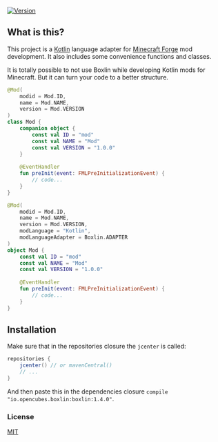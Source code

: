 [ ![Version](https://api.bintray.com/packages/ocpu/minecraft/Boxlin/images/download.svg) ](https://bintray.com/ocpu/minecraft/Boxlin/_latestVersion)
## What is this?
This project is a [Kotlin](https://kotlinlang.org/) language adapter for [Minecraft Forge](http://www.minecraftforge.net/forum/) mod development.
It also includes some convenience functions and classes.

It is totally possible to not use Boxlin while developing Kotlin mods for Minecraft. But it can turn your code to 
a better structure.
```kotlin
@Mod(
    modid = Mod.ID,
    name = Mod.NAME,
    version = Mod.VERSION
)
class Mod {
    companion object {
        const val ID = "mod"
        const val NAME = "Mod"
        const val VERSION = "1.0.0"
    }
    
    @EventHandler
    fun preInit(event: FMLPreInitializationEvent) {
        // code...
    }
}
```
```kotlin
@Mod(
    modid = Mod.ID,
    name = Mod.NAME,
    version = Mod.VERSION,
    modLanguage = "Kotlin",
    modLanguageAdapter = Boxlin.ADAPTER
)
object Mod {
    const val ID = "mod"
    const val NAME = "Mod"
    const val VERSION = "1.0.0"
    
    @EventHandler
    fun preInit(event: FMLPreInitializationEvent) {
        // code...
    }
}
```

## Installation
Make sure that in the repositories closure the `jcenter` is called:
```groovy
repositories {
    jcenter() // or mavenCentral()
    // ...
}
```
And then paste this in the dependencies closure `compile "io.opencubes.boxlin:boxlin:1.4.0"`.

### License
[MIT](https://github.com/ocpu/Boxlin/blob/master/license.txt)
